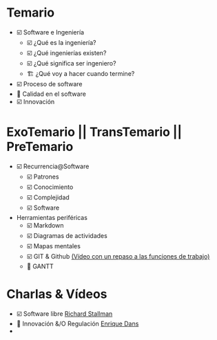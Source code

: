 # Temario

- ☑️ Software e Ingeniería
    - ☑️ ¿Qué es la ingeniería?
    - ☑️ ¿Qué ingenierías existen?
    - ☑️ ¿Qué significa ser ingeniero?
    - 🏗️ ¿Qué voy a hacer cuando termine?
- ☑️ Proceso de software 
- 🔲 Calidad en el software
- ☑️ Innovación 

# ExoTemario || TransTemario || PreTemario

- ☑️ Recurrencia@Software
    - ☑️ Patrones
    - ☑️ Conocimiento
    - ☑️ Complejidad
    - ☑️ Software
- Herramientas periféricas
    - ☑️ Markdown
    - ☑️ Diagramas de actividades
    - ☑️ Mapas mentales
    - ☑️ GIT & Github [(Vídeo con un repaso a las funciones de trabajo)](./videoGithub.md)
    - 🔲 GANTT

# Charlas & Vídeos

- ☑️ Software libre [Richard Stallman](https://www.youtube.com/watch?v=h2aPLHqrK7M)
- 🔲 Innovación &/O Regulación [Enrique Dans](https://www.youtube.com/watch?v=To97P4yhQLY)
- 
